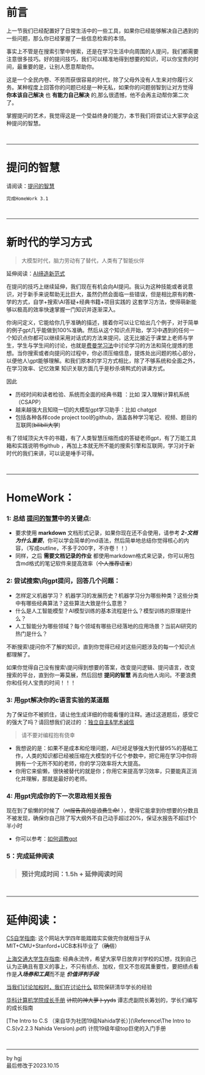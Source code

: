 # 前言
上一节我们已经配置好了日常生活中的一些工具，如果你已经能够解决自己遇到的一些问题，那么你已经掌握了一些信息检索的本领。

事实上不管是在搜索引擎中搜索，还是在学习生活中向周围的人提问，我们都需要注意很多技巧。好的提问技巧，我们可以精准地得到想要的知识，可以你宝贵的时间，最重要的是，让别人愿意帮助你。

这是一个全民内卷、不劳而获很容易的时代，除了父母外没有人生来对你履行义务。某种程度上回答你的问题已经是一种无私，如果你的问题弱智到让对方觉得 **你本该自己解决** 也 **有能力自己解决** 的,那么很遗憾，他不会再主动帮你第二次了。

掌握提问的艺术，我觉得这是一个受益终身的能力，本节我们将尝试让大家学会这种提问的智慧。

<br>

---

# 提问的智慧
请阅读：[提问的智慧](https://github.com/ryanhanwu/How-To-Ask-Questions-The-Smart-Way/tree/main)

    完成HomeWork 3.1

<br>

---

# 新时代的学习方式
> 大模型时代，脑力劳动有了替代，人类有了智能伙伴

延伸阅读：[AI缔造新范式](http://mp.weixin.qq.com/s?__biz=MjM5MzE3NzE1OA==&mid=2247504772&idx=1&sn=87246e75ee39d580df6af4320ff01114&chksm=a69998ad91ee11bbf9dc6614cdf616665bdd04f807a09febf9ee9edd599452a713b11e448eb7&mpshare=1&scene=23&srcid=0511ze5tnLPnIWarQJrsRFvS&sharer_shareinfo=42768d99b3ac8341ebc31721913789d7&sharer_shareinfo_first=42768d99b3ac8341ebc31721913789d7#rd
)

在提问的技巧上继续延伸，我们现在有机会向AI提问。我认为这种技能或者说意识，对于新手来说帮助无比巨大，虽然仍然会面临一些错误，但是相比原有的教-学的方式，自学+搜索\AI答疑+经典书籍+项目实践的 这套学习方法，使得萌新能够以极高的效率快速掌握一门知识并逐渐深入。

你询问定义，它能给你几乎准确的描述，接着你可以让它给出几个例子，对于简单的例子gpt几乎能做到100%准确。然后从这个知识点开始，学习中遇到的任何一个知识点你都可以继续采用对话式的方法来提问，这无比接近于课堂上老师与学生，学生与学生间的讨论，也就是[费曼学习法](https://zhuanlan.zhihu.com/p/118183282)中讨论学习的方法和简化提炼的思想。当你搜索或者向提问的过程中，你必须压缩信息，提炼处出问题的核心部分，以便他人\gpt能够理解。和我们原本的学习方式相比，除了不够系统和全面之外，在学习效率、记忆效果 知识关联方面几乎是秒杀填鸭式的讲课方式。

因此  
- 历经时间和读者检验、系统而全面的经典书籍  ：比如 深入理解计算机系统 （CSAPP）
- 越来越强大且知晓一切的大模型gpt学习助手：比如 chatgpt
- 包括各种各样code project tool的github，涵盖各种学习笔记、视频、题目的互联网(~~bilibili大学~~)

有了领域顶尖大牛的书籍，有了人类智慧压缩而成的答疑老师gpt，有了万能工具箱和实践说明书github ，再加上本就无所不能的搜索引擎和互联网，学习对于新时代的我们来讲，可以说是唾手可得。


<br>

---

# HomeWork：

### 1: 总结 [提问的智慧](https://github.com/ryanhanwu/How-To-Ask-Questions-The-Smart-Way/tree/main)中的关键点:
- 要求使用 **markdown** 文档形式记录，如果你现在还不会使用，请参考 ***2-文档为什么重要***，你可以学会简单的md语法，然后简单地总结你觉得核心的内容，（写成outline，不多于200字，不许卷！！）
- 同样，之后 **需要文档记录的作业** 都使用markdown格式来记录，你可以用包含md格式的笔记软件来提高效率（~~个人推荐语雀~~）

### 2: 尝试搜索\向gpt提问，回答几个问题：
- 怎样定义机器学习？ 机器学习的发展历史？机器学习分为哪些种类？这些分类中有哪些经典算法？这些算法大致是什么意思？
- 什么是人工智能模型？AI模型训练的基本流程是什么？模型训练的原理是什么？
- 人工智能分为哪些领域？每个领域有哪些已经落地的应用场景？当前AI研究的热门是什么？

不断搜索\提问你不了解的知识，直到你觉得已经对这些问题涉及的每一个知识点都理解了。

如果你觉得自己没有搜索\提问得到想要的答案，改变提问逻辑、提问语言，改变搜索的平台，直到你一筹莫展，然后回想 **提问的智慧** 再去向他人询问。不要浪费你和任何人宝贵的时间！！！
### 3: 用gpt解决你的c语言实验的某道题
为了保证你不被抓住，请让他生成详细的你能看懂的注释。通过这道题后，感受它的强大了吗？请回想我们说过的 ：[独立自主&学术诚信](https://zhuanlan.zhihu.com/p/40568346)
> 请不要对编程抱有侥幸 
- 我想说的是：如果不是成本和伦理问题，AI已经足够强大到代替95%的基础工作，人类的知识都已经被压缩在大模型的千亿个参数中，把它用在学习中你将拥有一个无所不知的老师，你的学习效率将大大提高。
- 你用它来偷懒，很快被替代的就是你；你用它来提高学习效率，只要能真正消化并理解，那就是最好的老师。

### 4: 用gpt完成你的下一次思政相关报告 
现在到了偷懒的时候了（~~nt报告真的是浪费生命!~~ ），使得它能拿到你想要的分数且不被发现，确保你自己除了写大纲外不自己动手超过20%，保证水报告不超过1个半小时
- 你可以参考：[如何调教gpt](https://github.com/PlexPt/awesome-chatgpt-prompts-zh)
 
### 5：完成延伸阅读

>### 预计完成时间：1.5h + 延伸阅读时间

<br>

---

# 延伸阅读：

[CS自学指南](https://csdiy.wiki/): 这个网站大学四年能踏踏实实做完你就相当于从MIT+CMU+Stanford+UCB本科毕业了（~~确信~~）

[上海交通大学生存指南](https://survivesjtu.gitbook.io/survivesjtumanual/): 经典永流传，希望大家早日放弃对学校的幻想，找到自己认为正确且有意义的事上，不只有绩点、加权，但又不忽视其重要性，要把绩点看作是***入场券和工具***而不是 ***价值评判手段***


[当我们讨论加权时，我们在讨论什么](\Reference\当我们谈论加权时，我们在谈论些什么？.pdf) 软院保研清华学长的经验

[华科计算机学院成长手册](\Reference\计算机学院成长手册.pdf) ~~计院的神大萝卜yyds~~ 谭志虎副院长筹划的，学长们编写的成长指南

[The Intro to C.S （来自华为社团19级Nahida学长）](\Reference\The Intro to C.S(v2.2.3 Nahida Version).pdf) 计院19级年级top巨佬的入门手册


<br>

---
by hgj <br>最后修改于2023.10.15
